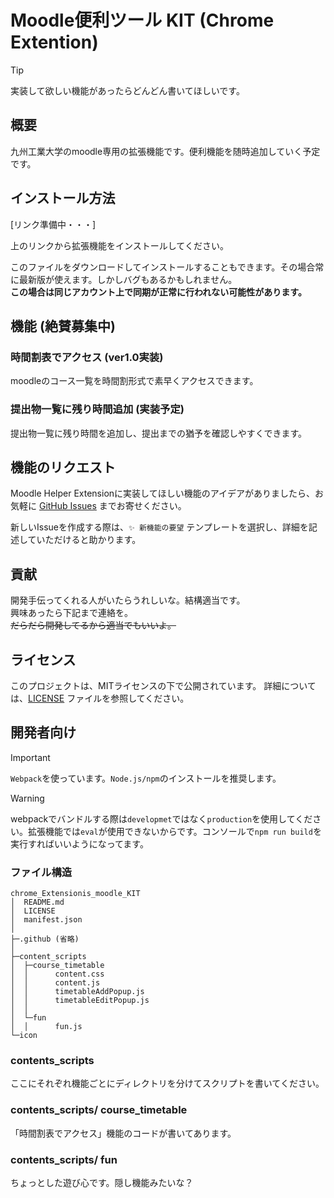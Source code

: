 # Moodle便利ツール KIT (Chrome Extention)
> [!TIP]
> 実装して欲しい機能があったらどんどん書いてほしいです。

## 概要
九州工業大学のmoodle専用の拡張機能です。便利機能を随時追加していく予定です。

## インストール方法
[リンク準備中・・・]  

上のリンクから拡張機能をインストールしてください。


このファイルをダウンロードしてインストールすることもできます。その場合常に最新版が使えます。しかしバグもあるかもしれません。  
**この場合は同じアカウント上で同期が正常に行われない可能性があります。**

## 機能 (絶賛募集中)

### 時間割表でアクセス (ver1.0実装)
moodleのコース一覧を時間割形式で素早くアクセスできます。

### 提出物一覧に残り時間追加 **(実装予定)**
提出物一覧に残り時間を追加し、提出までの猶予を確認しやすくできます。

## 機能のリクエスト

Moodle Helper Extensionに実装してほしい機能のアイデアがありましたら、お気軽に [GitHub Issues](https://github.com/harunn416/chrome_Extensionis_moodle/issues) までお寄せください。

新しいIssueを作成する際は、`✨ 新機能の要望` テンプレートを選択し、詳細を記述していただけると助かります。

## 貢献
開発手伝ってくれる人がいたらうれしいな。結構適当です。  
興味あったら下記まで連絡を。  
~~だらだら開発してるから適当でもいいよ。~~

## ライセンス
このプロジェクトは、MITライセンスの下で公開されています。
詳細については、[LICENSE](LICENSE) ファイルを参照してください。

## 開発者向け
> [!IMPORTANT]  
> ``Webpack``を使っています。``Node.js/npm``のインストールを推奨します。

> [!WARNING]  
> webpackでバンドルする際は``developmet``ではなく``production``を使用してください。拡張機能では``eval``が使用できないからです。コンソールで``npm run build``を実行すればいいようになってます。

### ファイル構造
```
chrome_Extensionis_moodle_KIT
│  README.md
│  LICENSE
│  manifest.json
│
├─.github (省略)
│
├─content_scripts
│  ├─course_timetable
│  │      content.css
│  │      content.js
│  │      timetableAddPopup.js
│  │      timetableEditPopup.js
│  │
│  └─fun
│  │      fun.js
└─icon
```

### contents_scripts
ここにそれぞれ機能ごとにディレクトリを分けてスクリプトを書いてください。  

### contents_scripts/ course_timetable
「時間割表でアクセス」機能のコードが書いてあります。

### contents_scripts/ fun
ちょっとした遊び心です。隠し機能みたいな？